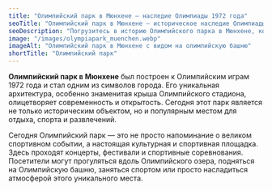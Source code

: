```yaml
---
title: "Олимпийский парк в Мюнхене — наследие Олимпиады 1972 года"
seoTitle: "Олимпийский парк в Мюнхене — историческое наследие Олимпиады 1972 года"
seoDescription: "Погрузитесь в историю Олимпийского парка в Мюнхене, который стал символом летних Олимпийских игр 1972 года."
image: "/images/olympiapark_muenchen.webp"
imageAlt: "Олимпийский парк в Мюнхене с видом на олимпийскую башню"
shortTitle: "Олимпийский парк"
---
```


**Олимпийский парк в Мюнхене** был построен к Олимпийским играм 1972 года и стал одним из символов города. Его уникальная архитектура, особенно знаменитая крыша Олимпийского стадиона, олицетворяет современность и открытость. Сегодня этот парк является не только историческим объектом, но и популярным местом для отдыха, спорта и развлечений.

Сегодня Олимпийский парк — это не просто напоминание о великом спортивном событии, а настоящая культурная и спортивная площадка. Здесь проходят концерты, фестивали и спортивные соревнования. Посетители могут прогуляться вдоль Олимпийского озера, подняться на Олимпийскую башню, заняться спортом или просто насладиться атмосферой этого уникального места.
